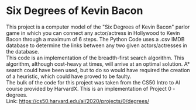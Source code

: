 # Six Degrees of Kevin Bacon
This project is a computer model of the "Six Degrees of Kevin Bacon" parlor game in which you can connect any actor/actress in Hollywood to Kevin Bacon through a maximum of 6 steps. The Python Code uses a .csv IMDB database to determine the links between any two given actors/actresses in the database. </br>
This code is an implementation of the breadth-first search algorithm. This algorithm, although cost-heavy at times, will arrive at an optimal solution. A* search could have been used, but to do so would have required the creation of a heuristic, which could have proved to be faulty. </br>
The bulk of the code for this project was taken from the CS50 Intro to AI course provided by HarvardX. This is an implementation of Project 0 - degrees. </br>
Link: https://cs50.harvard.edu/ai/2020/projects/0/degrees/
